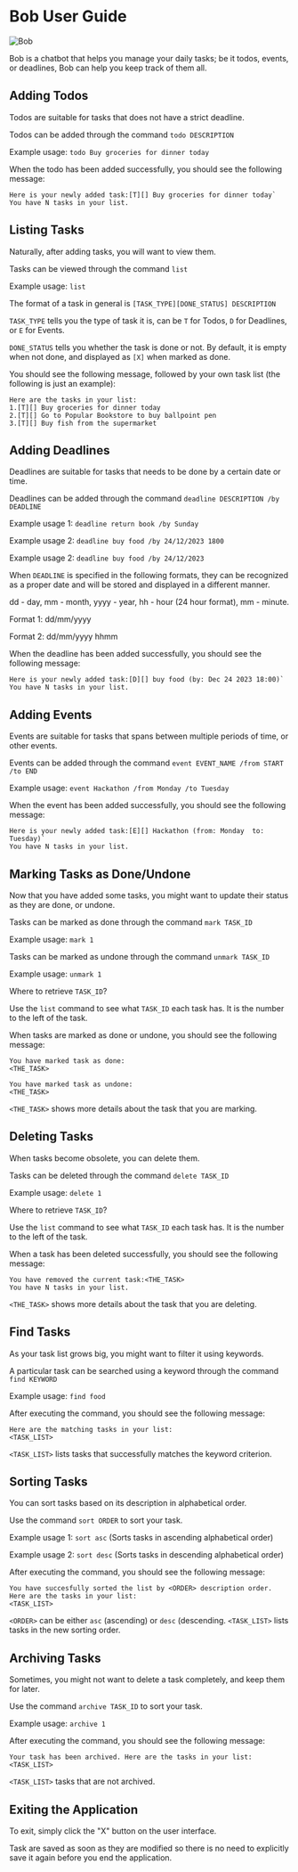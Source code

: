 # Bob User Guide

![Bob](Ui.png)

Bob is a chatbot that helps you manage your daily tasks; be it todos, events, or deadlines, Bob can help you keep track of them all.

## Adding Todos
Todos are suitable for tasks that does not have a strict deadline.

Todos can be added through the command `todo DESCRIPTION`

Example usage: `todo Buy groceries for dinner today`

When the todo has been added successfully, you should see the following message:
```
Here is your newly added task:[T][] Buy groceries for dinner today`
You have N tasks in your list. 
```

## Listing Tasks
Naturally, after adding tasks, you will want to view them.

Tasks can be viewed through the command `list`

Example usage: `list`

The format of a task in general is `[TASK_TYPE][DONE_STATUS] DESCRIPTION`

`TASK_TYPE` tells you the type of task it is, can be `T` for Todos, `D` for Deadlines, or `E` for Events.

`DONE_STATUS` tells you whether the task is done or not. By default, it is empty when not done, and displayed as `[X]` when marked as done.

You should see the following message, followed by your own task list (the following is just an example):
```
Here are the tasks in your list:
1.[T][] Buy groceries for dinner today
2.[T][] Go to Popular Bookstore to buy ballpoint pen
3.[T][] Buy fish from the supermarket
```

## Adding Deadlines
Deadlines are suitable for tasks that needs to be done by a certain date or time.

Deadlines can be added through the command `deadline DESCRIPTION /by DEADLINE`

Example usage 1: `deadline return book /by Sunday`

Example usage 2: `deadline buy food /by 24/12/2023 1800`

Example usage 2: `deadline buy food /by 24/12/2023`

When `DEADLINE` is specified in the following formats, they can be recognized as a proper date and will be stored and displayed in a different manner.

dd - day, mm - month, yyyy - year, hh - hour (24 hour format), mm - minute. 

Format 1: dd/mm/yyyy

Format 2: dd/mm/yyyy hhmm

When the deadline has been added successfully, you should see the following message:
```
Here is your newly added task:[D][] buy food (by: Dec 24 2023 18:00)`
You have N tasks in your list. 
```

## Adding Events
Events are suitable for tasks that spans between multiple periods of time, or other events.

Events can be added through the command `event EVENT_NAME /from START /to END`

Example usage: `event Hackathon /from Monday /to Tuesday`

When the event has been added successfully, you should see the following message:
```
Here is your newly added task:[E][] Hackathon (from: Monday  to: Tuesday)`
You have N tasks in your list.
```

## Marking Tasks as Done/Undone
Now that you have added some tasks, you might want to update their status as they are done, or undone.

Tasks can be marked as done through the command `mark TASK_ID`

Example usage: `mark 1`

Tasks can be marked as undone through the command `unmark TASK_ID`

Example usage: `unmark 1`

Where to retrieve `TASK_ID`?

Use the `list` command to see what `TASK_ID` each task has. It is the number to the left of the task.

When tasks are marked as done or undone, you should see the following message:
```
You have marked task as done:
<THE_TASK>
```
```
You have marked task as undone:
<THE_TASK>
```
`<THE_TASK>` shows more details about the task that you are marking.

## Deleting Tasks
When tasks become obsolete, you can delete them.

Tasks can be deleted through the command `delete TASK_ID`

Example usage: `delete 1`

Where to retrieve `TASK_ID`?

Use the `list` command to see what `TASK_ID` each task has. It is the number to the left of the task.

When a task has been deleted successfully, you should see the following message:
```
You have removed the current task:<THE_TASK>
You have N tasks in your list.
```
`<THE_TASK>` shows more details about the task that you are deleting.

## Find Tasks
As your task list grows big, you might want to filter it using keywords.

A particular task can be searched using a keyword through the command `find KEYWORD`

Example usage: `find food`

After executing the command, you should see the following message:
```
Here are the matching tasks in your list:
<TASK_LIST>
```
`<TASK_LIST>` lists tasks that successfully matches the keyword criterion.

## Sorting Tasks
You can sort tasks based on its description in alphabetical order.

Use the command `sort ORDER` to sort your task.

Example usage 1: `sort asc` (Sorts tasks in ascending alphabetical order)

Example usage 2: `sort desc` (Sorts tasks in descending alphabetical order)

After executing the command, you should see the following message:
```
You have succesfully sorted the list by <ORDER> description order. Here are the tasks in your list:
<TASK_LIST>
```
`<ORDER>` can be either `asc` (ascending) or `desc` (descending.
`<TASK_LIST>` lists tasks in the new sorting order.

## Archiving Tasks
Sometimes, you might not want to delete a task completely, and keep them for later.

Use the command `archive TASK_ID` to sort your task.

Example usage: `archive 1`

After executing the command, you should see the following message:
```
Your task has been archived. Here are the tasks in your list:
<TASK_LIST>
```
`<TASK_LIST>` tasks that are not archived.

## Exiting the Application
To exit, simply click the "X" button on the user interface.

Task are saved as soon as they are modified so there is no need to explicitly save it again before you end the application.